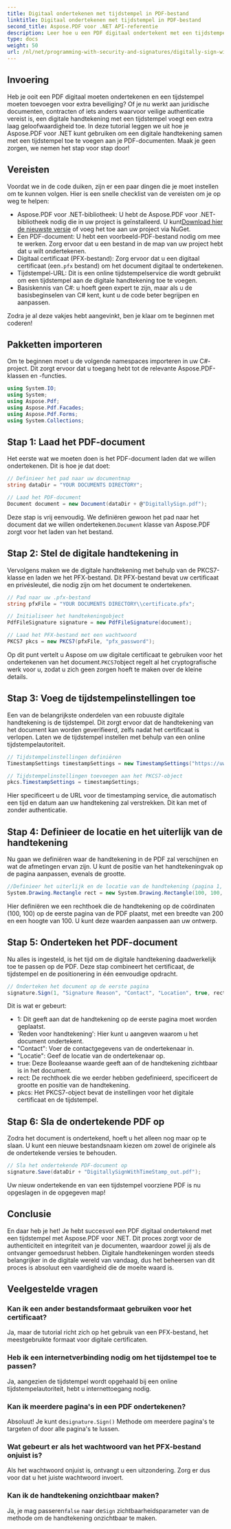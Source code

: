 ```yaml
---
title: Digitaal ondertekenen met tijdstempel in PDF-bestand
linktitle: Digitaal ondertekenen met tijdstempel in PDF-bestand
second_title: Aspose.PDF voor .NET API-referentie
description: Leer hoe u een PDF digitaal ondertekent met een tijdstempel met Aspose.PDF voor .NET. Deze stapsgewijze handleiding behandelt vereisten, certificaatinstellingen, tijdstempels en meer.
type: docs
weight: 50
url: /nl/net/programming-with-security-and-signatures/digitally-sign-with-time-stamp/
---
```

## Invoering

Heb je ooit een PDF digitaal moeten ondertekenen en een tijdstempel moeten toevoegen voor extra beveiliging? Of je nu werkt aan juridische documenten, contracten of iets anders waarvoor veilige authenticatie vereist is, een digitale handtekening met een tijdstempel voegt een extra laag geloofwaardigheid toe. In deze tutorial leggen we uit hoe je Aspose.PDF voor .NET kunt gebruiken om een digitale handtekening samen met een tijdstempel toe te voegen aan je PDF-documenten. Maak je geen zorgen, we nemen het stap voor stap door!

## Vereisten

Voordat we in de code duiken, zijn er een paar dingen die je moet instellen om te kunnen volgen. Hier is een snelle checklist van de vereisten om je op weg te helpen:

-  Aspose.PDF voor .NET-bibliotheek: U hebt de Aspose.PDF voor .NET-bibliotheek nodig die in uw project is geïnstalleerd. U kunt[Download hier de nieuwste versie](https://releases.aspose.com/pdf/net/) of voeg het toe aan uw project via NuGet.
- Een PDF-document: U hebt een voorbeeld-PDF-bestand nodig om mee te werken. Zorg ervoor dat u een bestand in de map van uw project hebt dat u wilt ondertekenen.
-  Digitaal certificaat (PFX-bestand): Zorg ervoor dat u een digitaal certificaat (een`.pfx` bestand) om het document digitaal te ondertekenen.
- Tijdstempel-URL: Dit is een online tijdstempelservice die wordt gebruikt om een tijdstempel aan de digitale handtekening toe te voegen. 
- Basiskennis van C#: u hoeft geen expert te zijn, maar als u de basisbeginselen van C# kent, kunt u de code beter begrijpen en aanpassen.

Zodra je al deze vakjes hebt aangevinkt, ben je klaar om te beginnen met coderen!

## Pakketten importeren

Om te beginnen moet u de volgende namespaces importeren in uw C#-project. Dit zorgt ervoor dat u toegang hebt tot de relevante Aspose.PDF-klassen en -functies.

```csharp
using System.IO;
using System;
using Aspose.Pdf;
using Aspose.Pdf.Facades;
using Aspose.Pdf.Forms;
using System.Collections;
```

## Stap 1: Laad het PDF-document

Het eerste wat we moeten doen is het PDF-document laden dat we willen ondertekenen. Dit is hoe je dat doet:

```csharp
// Definieer het pad naar uw documentmap
string dataDir = "YOUR DOCUMENTS DIRECTORY";

// Laad het PDF-document
Document document = new Document(dataDir + @"DigitallySign.pdf");
```

 Deze stap is vrij eenvoudig. We definiëren gewoon het pad naar het document dat we willen ondertekenen.`Document` klasse van Aspose.PDF zorgt voor het laden van het bestand.

## Stap 2: Stel de digitale handtekening in

Vervolgens maken we de digitale handtekening met behulp van de PKCS7-klasse en laden we het PFX-bestand. Dit PFX-bestand bevat uw certificaat en privésleutel, die nodig zijn om het document te ondertekenen.

```csharp
// Pad naar uw .pfx-bestand
string pfxFile = "YOUR DOCUMENTS DIRECTORY\\certificate.pfx";

// Initialiseer het handtekeningobject
PdfFileSignature signature = new PdfFileSignature(document);

// Laad het PFX-bestand met een wachtwoord
PKCS7 pkcs = new PKCS7(pfxFile, "pfx_password");
```

 Op dit punt vertelt u Aspose om uw digitale certificaat te gebruiken voor het ondertekenen van het document.`PKCS7`object regelt al het cryptografische werk voor u, zodat u zich geen zorgen hoeft te maken over de kleine details.

## Stap 3: Voeg de tijdstempelinstellingen toe

Een van de belangrijkste onderdelen van een robuuste digitale handtekening is de tijdstempel. Dit zorgt ervoor dat de handtekening van het document kan worden geverifieerd, zelfs nadat het certificaat is verlopen. Laten we de tijdstempel instellen met behulp van een online tijdstempelautoriteit.

```csharp
// Tijdstempelinstellingen definiëren
TimestampSettings timestampSettings = new TimestampSettings("https://uw_tijdstempel_url", "gebruiker:wachtwoord");

// Tijdstempelinstellingen toevoegen aan het PKCS7-object
pkcs.TimestampSettings = timestampSettings;
```

Hier specificeert u de URL voor de timestamping service, die automatisch een tijd en datum aan uw handtekening zal verstrekken. Dit kan met of zonder authenticatie.

## Stap 4: Definieer de locatie en het uiterlijk van de handtekening

Nu gaan we definiëren waar de handtekening in de PDF zal verschijnen en wat de afmetingen ervan zijn. U kunt de positie van het handtekeningvak op de pagina aanpassen, evenals de grootte.

```csharp
//Definieer het uiterlijk en de locatie van de handtekening (pagina 1, met opgegeven rechthoek)
System.Drawing.Rectangle rect = new System.Drawing.Rectangle(100, 100, 200, 100);
```

Hier definiëren we een rechthoek die de handtekening op de coördinaten (100, 100) op de eerste pagina van de PDF plaatst, met een breedte van 200 en een hoogte van 100. U kunt deze waarden aanpassen aan uw ontwerp.

## Stap 5: Onderteken het PDF-document

Nu alles is ingesteld, is het tijd om de digitale handtekening daadwerkelijk toe te passen op de PDF. Deze stap combineert het certificaat, de tijdstempel en de positionering in één eenvoudige opdracht.

```csharp
// Onderteken het document op de eerste pagina
signature.Sign(1, "Signature Reason", "Contact", "Location", true, rect, pkcs);
```

Dit is wat er gebeurt:
- 1: Dit geeft aan dat de handtekening op de eerste pagina moet worden geplaatst.
- 'Reden voor handtekening': Hier kunt u aangeven waarom u het document ondertekent.
- "Contact": Voer de contactgegevens van de ondertekenaar in.
- "Locatie": Geef de locatie van de ondertekenaar op.
- true: Deze Booleaanse waarde geeft aan of de handtekening zichtbaar is in het document.
- rect: De rechthoek die we eerder hebben gedefinieerd, specificeert de grootte en positie van de handtekening.
- pkcs: Het PKCS7-object bevat de instellingen voor het digitale certificaat en de tijdstempel.

## Stap 6: Sla de ondertekende PDF op

Zodra het document is ondertekend, hoeft u het alleen nog maar op te slaan. U kunt een nieuwe bestandsnaam kiezen om zowel de originele als de ondertekende versies te behouden.

```csharp
// Sla het ondertekende PDF-document op
signature.Save(dataDir + "DigitallySignWithTimeStamp_out.pdf");
```

Uw nieuw ondertekende en van een tijdstempel voorziene PDF is nu opgeslagen in de opgegeven map!

## Conclusie

En daar heb je het! Je hebt succesvol een PDF digitaal ondertekend met een tijdstempel met Aspose.PDF voor .NET. Dit proces zorgt voor de authenticiteit en integriteit van je documenten, waardoor zowel jij als de ontvanger gemoedsrust hebben. Digitale handtekeningen worden steeds belangrijker in de digitale wereld van vandaag, dus het beheersen van dit proces is absoluut een vaardigheid die de moeite waard is.

## Veelgestelde vragen

### Kan ik een ander bestandsformaat gebruiken voor het certificaat?  
Ja, maar de tutorial richt zich op het gebruik van een PFX-bestand, het meestgebruikte formaat voor digitale certificaten.

### Heb ik een internetverbinding nodig om het tijdstempel toe te passen?  
Ja, aangezien de tijdstempel wordt opgehaald bij een online tijdstempelautoriteit, hebt u internettoegang nodig.

### Kan ik meerdere pagina's in een PDF ondertekenen?  
 Absoluut! Je kunt de`signature.Sign()` Methode om meerdere pagina's te targeten of door alle pagina's te lussen.

### Wat gebeurt er als het wachtwoord van het PFX-bestand onjuist is?  
Als het wachtwoord onjuist is, ontvangt u een uitzondering. Zorg er dus voor dat u het juiste wachtwoord invoert.

### Kan ik de handtekening onzichtbaar maken?  
 Ja, je mag passeren`false` naar de`Sign` zichtbaarheidsparameter van de methode om de handtekening onzichtbaar te maken.